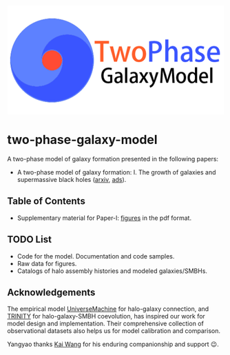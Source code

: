 <div align="center">
  <img width="512px" src="https://raw.githubusercontent.com/ChenYangyao/two-phase-galaxy-model/master/site-info/logo-small.png"/>
</div>

# two-phase-galaxy-model

A two-phase model of galaxy formation presented in the following papers:

- A two-phase model of galaxy formation: I. The growth of galaxies and supermassive black holes ([arxiv](https://arxiv.org/abs/2311.05030), [ads](https://ui.adsabs.harvard.edu/abs/2023arXiv231105030M/abstract)).

## Table of Contents

- Supplementary material for Paper-I: [figures](publications) in the pdf format.

## TODO List

- Code for the model. Documentation and code samples.
- Raw data for figures.
- Catalogs of halo assembly histories and modeled galaxies/SMBHs. 

## Acknowledgements

The empirical model 
[UniverseMachine](https://bitbucket.org/pbehroozi/universemachine/src/main/) for halo-galaxy connection,
and [TRINITY](https://github.com/HaowenZhang/TRINITY) for halo-galaxy-SMBH coevolution,
has inspired our work for model design and implementation. Their comprehensive
collection of observational datasets also helps us for model calibration and
comparison.

Yangyao thanks [Kai Wang](https://www.kosmoswalker.com/) for his enduring 
companionship and support :wink:.
